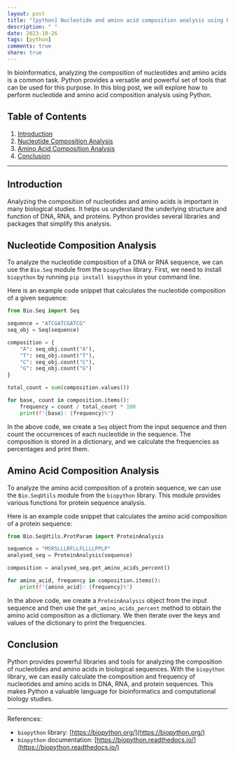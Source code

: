 ```yaml
---
layout: post
title: "[python] Nucleotide and amino acid composition analysis using Python"
description: " "
date: 2023-10-26
tags: [python]
comments: true
share: true
---
```


In bioinformatics, analyzing the composition of nucleotides and amino acids is a common task. Python provides a versatile and powerful set of tools that can be used for this purpose. In this blog post, we will explore how to perform nucleotide and amino acid composition analysis using Python.

## Table of Contents
1. [Introduction](#introduction)
2. [Nucleotide Composition Analysis](#nucleotide-composition-analysis)
3. [Amino Acid Composition Analysis](#amino-acid-composition-analysis)
4. [Conclusion](#conclusion)

---

## Introduction

Analyzing the composition of nucleotides and amino acids is important in many biological studies. It helps us understand the underlying structure and function of DNA, RNA, and proteins. Python provides several libraries and packages that simplify this analysis.

## Nucleotide Composition Analysis

To analyze the nucleotide composition of a DNA or RNA sequence, we can use the `Bio.Seq` module from the `biopython` library. First, we need to install `biopython` by running `pip install biopython` in your command line.

Here is an example code snippet that calculates the nucleotide composition of a given sequence:

```python
from Bio.Seq import Seq

sequence = "ATCGATCGATCG"
seq_obj = Seq(sequence)

composition = {
    "A": seq_obj.count("A"),
    "T": seq_obj.count("T"),
    "C": seq_obj.count("C"),
    "G": seq_obj.count("G")
}

total_count = sum(composition.values())

for base, count in composition.items():
    frequency = count / total_count * 100
    print(f"{base}: {frequency}%")
```

In the above code, we create a `Seq` object from the input sequence and then count the occurrences of each nucleotide in the sequence. The composition is stored in a dictionary, and we calculate the frequencies as percentages and print them.

## Amino Acid Composition Analysis

To analyze the amino acid composition of a protein sequence, we can use the `Bio.SeqUtils` module from the `biopython` library. This module provides various functions for protein sequence analysis.

Here is an example code snippet that calculates the amino acid composition of a protein sequence:

```python
from Bio.SeqUtils.ProtParam import ProteinAnalysis

sequence = "MSRSLLLRFLLFLLLLPPLP"
analysed_seq = ProteinAnalysis(sequence)

composition = analysed_seq.get_amino_acids_percent()

for amino_acid, frequency in composition.items():
    print(f"{amino_acid}: {frequency}%")
```

In the above code, we create a `ProteinAnalysis` object from the input sequence and then use the `get_amino_acids_percent` method to obtain the amino acid composition as a dictionary. We then iterate over the keys and values of the dictionary to print the frequencies.

## Conclusion

Python provides powerful libraries and tools for analyzing the composition of nucleotides and amino acids in biological sequences. With the `biopython` library, we can easily calculate the composition and frequency of nucleotides and amino acids in DNA, RNA, and protein sequences. This makes Python a valuable language for bioinformatics and computational biology studies.

---

References:
- `biopython` library: [https://biopython.org/](https://biopython.org/)
- `biopython` documentation: [https://biopython.readthedocs.io/](https://biopython.readthedocs.io/)
